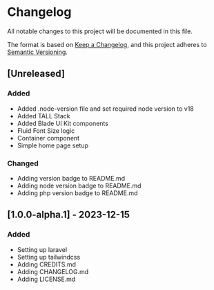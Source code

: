 # Changelog

All notable changes to this project will be documented in this file.

The format is based on [Keep a Changelog](https://keepachangelog.com/en/1.0.0/),
and this project adheres to [Semantic Versioning](https://semver.org/spec/v2.0.0.html).

## [Unreleased]

### Added

-   Added .node-version file and set required node version to v18
-   Added TALL Stack
-   Added Blade UI Kit components
-   Fluid Font Size logic
-   Container component
-   Simple home page setup

### Changed

-   Adding version badge to README.md
-   Adding node version badge to README.md
-   Adding php version badge to README.md
<!-- ### Deprecated

### Removed

### Fixed

### Security -->

## [1.0.0-alpha.1] - 2023-12-15

### Added

-   Setting up laravel
-   Setting up tailwindcss
-   Adding CREDITS.md
-   Adding CHANGELOG.md
-   Adding LICENSE.md

